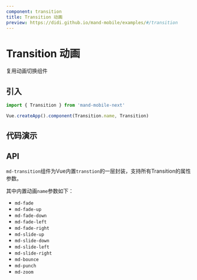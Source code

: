 ```yaml
---
component: transition
title: Transition 动画
preview: https://didi.github.io/mand-mobile/examples/#/transition
---
```


# Transition 动画

复用动画切换组件

## 引入

```javascript
import { Transition } from 'mand-mobile-next'

Vue.createApp().component(Transition.name, Transition)
```

## 代码演示

<demo-wrapper
  src="src/packages/transition/demo"
/>

## API

`md-transition`组件为Vue内置`transtion`的一层封装，支持所有Transition的属性参数。

其中内置动画`name`参数如下：

- `md-fade`
- `md-fade-up`
- `md-fade-down`
- `md-fade-left`
- `md-fade-right`
- `md-slide-up`
- `md-slide-down`
- `md-slide-left`
- `md-slide-right`
- `md-bounce`
- `md-punch`
- `md-zoom`
